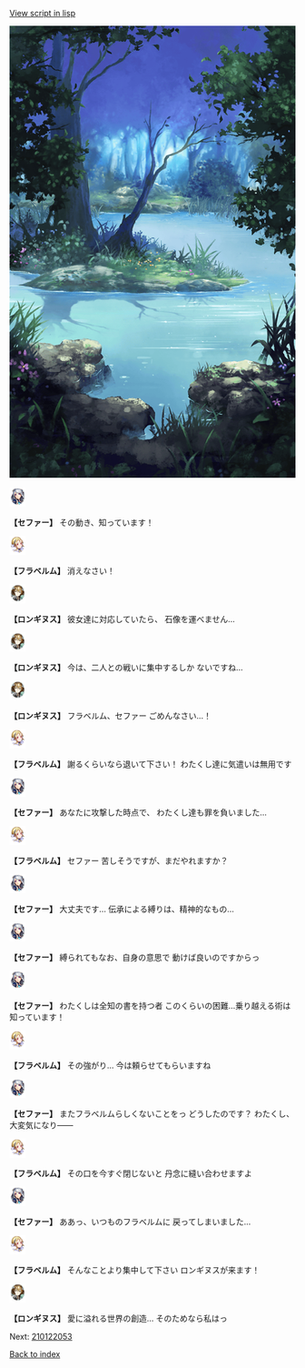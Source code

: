 [View script in lisp](../scripts/210122051.txt)

![fountain.png](../images/backgrounds/fountain.png)

<img src="../images/units/502111.png" alt="502111.png" height="34"/>

**【セファー】**
その動き、知っています！

<img src="../images/units/501611.png" alt="501611.png" height="34"/>

**【フラベルム】**
消えなさい！

<img src="../images/units/5300131.png" alt="5300131.png" height="34"/>

**【ロンギヌス】**
彼女達に対応していたら、
石像を運べません…

<img src="../images/units/5300131.png" alt="5300131.png" height="34"/>

**【ロンギヌス】**
今は、二人との戦いに集中するしか
ないですね…

<img src="../images/units/5300131.png" alt="5300131.png" height="34"/>

**【ロンギヌス】**
フラベルム、セファー
ごめんなさい…！

<img src="../images/units/501611.png" alt="501611.png" height="34"/>

**【フラベルム】**
謝るくらいなら退いて下さい！
わたくし達に気遣いは無用です

<img src="../images/units/502111.png" alt="502111.png" height="34"/>

**【セファー】**
あなたに攻撃した時点で、
わたくし達も罪を負いました…

<img src="../images/units/501611.png" alt="501611.png" height="34"/>

**【フラベルム】**
セファー
苦しそうですが、まだやれますか？

<img src="../images/units/502111.png" alt="502111.png" height="34"/>

**【セファー】**
大丈夫です…
伝承による縛りは、精神的なもの…

<img src="../images/units/502111.png" alt="502111.png" height="34"/>

**【セファー】**
縛られてもなお、自身の意思で
動けば良いのですからっ

<img src="../images/units/502111.png" alt="502111.png" height="34"/>

**【セファー】**
わたくしは全知の書を持つ者
このくらいの困難…乗り越える術は
知っています！

<img src="../images/units/501611.png" alt="501611.png" height="34"/>

**【フラベルム】**
その強がり…
今は頼らせてもらいますね

<img src="../images/units/502111.png" alt="502111.png" height="34"/>

**【セファー】**
またフラベルムらしくないことをっ
どうしたのです？
わたくし、大変気になり――

<img src="../images/units/501611.png" alt="501611.png" height="34"/>

**【フラベルム】**
その口を今すぐ閉じないと
丹念に縫い合わせますよ

<img src="../images/units/502111.png" alt="502111.png" height="34"/>

**【セファー】**
ああっ、いつものフラベルムに
戻ってしまいました…

<img src="../images/units/501611.png" alt="501611.png" height="34"/>

**【フラベルム】**
そんなことより集中して下さい
ロンギヌスが来ます！

<img src="../images/units/5300131.png" alt="5300131.png" height="34"/>

**【ロンギヌス】**
愛に溢れる世界の創造…
そのためなら私はっ

Next: [210122053](210122053.md)

[Back to index](index.md)
